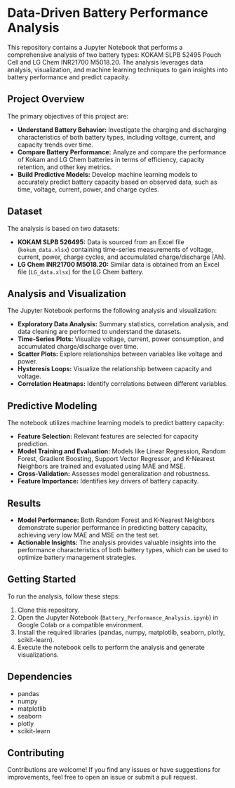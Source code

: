 # Data-Driven Battery Performance Analysis

This repository contains a Jupyter Notebook that performs a comprehensive analysis of two battery types: KOKAM SLPB 52495 Pouch Cell and LG Chem INR21700 M5018.20. The analysis leverages data analysis, visualization, and machine learning techniques to gain insights into battery performance and predict capacity.

## Project Overview

The primary objectives of this project are:

- **Understand Battery Behavior:** Investigate the charging and discharging characteristics of both battery types, including voltage, current, and capacity trends over time.
- **Compare Battery Performance:** Analyze and compare the performance of Kokam and LG Chem batteries in terms of efficiency, capacity retention, and other key metrics.
- **Build Predictive Models:** Develop machine learning models to accurately predict battery capacity based on observed data, such as time, voltage, current, power, and charge cycles.

## Dataset

The analysis is based on two datasets:

- **KOKAM SLPB 526495:** Data is sourced from an Excel file (`kokum_data.xlsx`) containing time-series measurements of voltage, current, power, charge cycles, and accumulated charge/discharge (Ah).
- **LG Chem INR21700 M5018.20:** Similar data is obtained from an Excel file (`LG_data.xlsx`) for the LG Chem battery.

## Analysis and Visualization

The Jupyter Notebook performs the following analysis and visualization:

- **Exploratory Data Analysis:** Summary statistics, correlation analysis, and data cleaning are performed to understand the datasets.
- **Time-Series Plots:** Visualize voltage, current, power consumption, and accumulated charge/discharge over time.
- **Scatter Plots:** Explore relationships between variables like voltage and power.
- **Hysteresis Loops:** Visualize the relationship between capacity and voltage.
- **Correlation Heatmaps:** Identify correlations between different variables.

## Predictive Modeling

The notebook utilizes machine learning models to predict battery capacity:

- **Feature Selection:** Relevant features are selected for capacity prediction.
- **Model Training and Evaluation:** Models like Linear Regression, Random Forest, Gradient Boosting, Support Vector Regressor, and K-Nearest Neighbors are trained and evaluated using MAE and MSE.
- **Cross-Validation:** Assesses model generalization and robustness.
- **Feature Importance:** Identifies key drivers of battery capacity.

## Results

- **Model Performance:** Both Random Forest and K-Nearest Neighbors demonstrate superior performance in predicting battery capacity, achieving very low MAE and MSE on the test set.
- **Actionable Insights:** The analysis provides valuable insights into the performance characteristics of both battery types, which can be used to optimize battery management strategies.

## Getting Started

To run the analysis, follow these steps:

1. Clone this repository.
2. Open the Jupyter Notebook (`Battery_Performance_Analysis.ipynb`) in Google Colab or a compatible environment.
3. Install the required libraries (pandas, numpy, matplotlib, seaborn, plotly, scikit-learn).
4. Execute the notebook cells to perform the analysis and generate visualizations.

## Dependencies

- pandas
- numpy
- matplotlib
- seaborn
- plotly
- scikit-learn

## Contributing

Contributions are welcome! If you find any issues or have suggestions for improvements, feel free to open an issue or submit a pull request.


